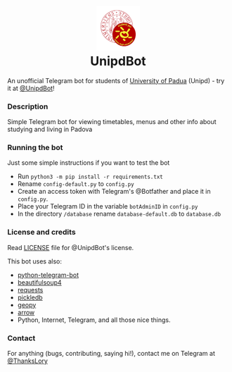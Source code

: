 <h1 align="center">
  <a href="https://telegram.me/UnipdBot"><img src="https://github.com/marsDurden/UnipdBot/blob/master/logo.png" alt="UnipdBot" width="20%"></a>
  <br>
  UnipdBot
  <br>
</h1>

An unofficial Telegram bot for students of [University of Padua](http://www.unipd.it/) (Unipd) - try it at [@UnipdBot](https://telegram.me/UnipdBot)!


### Description

Simple Telegram bot for viewing timetables, menus and other info about studying and living in Padova

### Running the bot

Just some simple instructions if you want to test the bot

- Run `python3 -m pip install -r requirements.txt`
- Rename `config-default.py` to `config.py`
- Create an access token with Telegram's @Botfather and place it in `config.py`. 
- Place your Telegram ID in the variable `botAdminID` in `config.py`
- In the directory `/database` rename `database-default.db` to `database.db`


### License and credits

Read [LICENSE](https://github.com/mikexine/UnipdBot/blob/master/LICENSE) file for @UnipdBot's license.

This bot uses also:

- [python-telegram-bot](https://github.com/leandrotoledo/python-telegram-bot)
- [beautifulsoup4](http://www.crummy.com/software/BeautifulSoup/)
- [requests](http://docs.python-requests.org/en/latest/)
- [pickledb](https://pythonhosted.org/pickleDB/)
- [geopy](https://github.com/geopy/geopy)
- [arrow](http://crsmithdev.com/arrow/)
- Python, Internet, Telegram, and all those nice things.

### Contact

For anything (bugs, contributing, saying hi!), contact me on Telegram at [@ThanksLory](https://telegram.me/ThanksLory)
